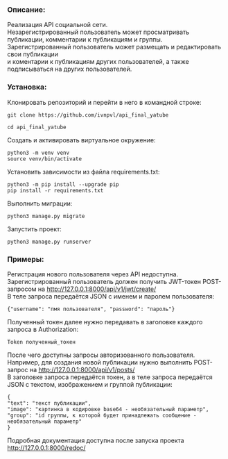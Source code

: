 ### Описание:

Реализация API социальной сети.  
Незарегистрированный пользователь может просматривать публикации, комментарии к публикациям и группы.  
Зарегистрированный пользователь может размещать и редактировать свои публикации  
и коментарии к публикациям других пользователей, а также подписываться на других пользователей.

### Установка:

Клонировать репозиторий и перейти в него в командной строке:

```
git clone https://github.com/ivnpvl/api_final_yatube
```

```
cd api_final_yatube
```

Cоздать и активировать виртуальное окружение:

```
python3 -m venv venv
source venv/bin/activate
```

Установить зависимости из файла requirements.txt:

```
python3 -m pip install --upgrade pip
pip install -r requirements.txt
```

Выполнить миграции:

```
python3 manage.py migrate
```

Запустить проект:

```
python3 manage.py runserver
```

### Примеры:

Регистрация нового пользователя через API недоступна.  
Зарегистрированный пользователь должен получить JWT-токен POST-запросом на http://127.0.0.1:8000/api/v1/jwt/create/  
В теле запроса передаётся JSON с именем и паролем пользователя:  

```
{"username": "пмя пользователя", "password": "пароль"}
```

Полученный токен далее нужно передавать в заголовке каждого запроса в Authorization:

```
Token полученный_токен
```

После чего доступны запросы авторизованного пользователя.  
Например, для создания новой публикации нужно выполнить POST-запрос на http://127.0.0.1:8000/api/v1/posts/  
В заголовке запроса передаётся токен, а в теле запроса передаётся JSON с текстом, изображением и группой публикации:  

```
{
"text": "текст публикации",
"image": "картинка в кодировке base64 - необязательный параметр",
"group": "id группы, к которой будет принадлежать сообщение - необязательный параметр"
}
```

Подробная документация доступна после запуска проекта http://127.0.0.1:8000/redoc/